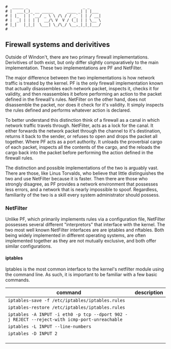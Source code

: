 ```text
#  _____ _                        _ _
# |  ___(_)_ __ _____      ____ _| | |___
# | |_  | | '__/ _ \ \ /\ / / _` | | / __|
# |  _| | | | |  __/\ V  V / (_| | | \__ \
# |_|   |_|_|  \___| \_/\_/ \__,_|_|_|___/
#
```

## Firewall systems and derivitives

Outside of Windon't, there are two primary firewall implementations. Derivitives of both exist, but only
differ slightly comparatively to the main implementation. These two implementations are PF and NetFilter.

The major difference between the two implementations is how network traffic is treated by the kernel. PF is
the only firewall implementation known that actually disassembles each network packet, inspects it, checks it
for validity, and then reassembles it before performing an action to the packet defined in the firewall's
rules. NetFilter on the other hand, does not disassemble the packet, nor does it check for it's validity. It
simply inspects the rules defined and performs whatever action is declared.

To better understand this distinction think of a firewall as a canal in which network traffic travels through.
NetFilter, acts as a lock for the canal. It either forwards the network packet through the channel to it's
destination, returns it back to the sender, or refuses to open and drops the packet all together. Where PF
acts as a port authority. It unloads the proverbial cargo of each packet, inspects all the contents of the
cargo, and the reloads the cargo back into the packet before performing the action defined in the firewall
rules.

The distinction and possible implementations of the two is arguably vast. There are those, like Linus
Torvalds, who believe that little distinguishes the two and use NetFilter because it is faster. Then there are
those who strongly disagree, as PF provides a network environment that possesses less errors, and a network
that is nearly impossible to spoof. Regardless, familiarity of the two is a skill every system administrator
should possess.

### NetFilter

Unlike PF, which primarily implements rules via a configuration file, NetFilter possesses several different
"interpretors" that interface with the kernel. The two most well known NetFilter interfaces are are iptables
and nftables. Both being widely implemented in different operating systems, are often implemented together as
they are not mutually exclusive, and both offer similar configurations.

#### iptables

Iptables is the most common interface to the kernel's netfilter module using the command line. As such, it is
important to be familiar with a few basic commands.

| command                                                                                      | description |
| -------------------------------------------------                                            | ----------- |
| `iptables-save -f /etc/iptables/iptables.rules`                                              |             |
| `iptables-restore /etc/iptables/iptables.rules`                                              |             |
| `iptables -A INPUT -i eth0 -p tcp --dport 902 -j REJECT --reject-with icmp-port-unreachable` |             |
| `iptables -L INPUT --line-numbers`                                                           |             |
| `iptables -D INPUT 2`                                                                                         |             |
|                                                                                              |             |
|                                                                                              |             |
|                                                                                              |             |
